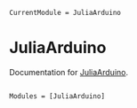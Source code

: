```@meta
CurrentModule = JuliaArduino
```

# JuliaArduino

Documentation for [JuliaArduino](https://github.com/okamumu/JuliaArduino.jl).

```@index
```

```@autodocs
Modules = [JuliaArduino]
```
